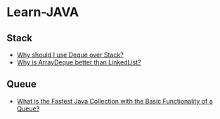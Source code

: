 # Learn-JAVA

## Stack

* [Why should I use Deque over Stack?](https://stackoverflow.com/questions/12524826/why-should-i-use-deque-over-stack)
* [Why is ArrayDeque better than LinkedList?](https://stackoverflow.com/questions/6163166/why-is-arraydeque-better-than-linkedlist)

## Queue

* [What is the Fastest Java Collection with the Basic Functionality of a Queue?](https://stackoverflow.com/questions/6129805/what-is-the-fastest-java-collection-with-the-basic-functionality-of-a-queue)
